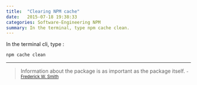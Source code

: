 ```yaml
---
title:  "Clearing NPM cache"
date:   2015-07-18 19:38:33
categories: Software-Engineering NPM
summary: In the terminal, type npm cache clean.
---
```


In the terminal cli, type :

    npm cache clean


---
> Information about the package is as important as the package itself. 
> <small>- [Frederick W. Smith](https://www.brainyquote.com/quotes/quotes/f/frederickw201582.html)</small>
